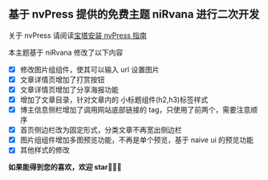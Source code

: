 ## 基于 nvPress 提供的免费主题 niRvana 进行二次开发

关于 nvPress 请阅读[宝塔安装 nvPress 指南](https://blog.ethan.pub/nvpress)

本主题基于 niRvana 修改了以下内容

- [x] 修改图片组组件，使其可以输入 url 设置图片
- [x] 文章详情页增加了打赏按钮
- [x] 文章详情页增加了分享海报功能
- [x] 增加了文章目录，针对文章内的 小标题组件(h2,h3)标签样式
- [x] 博主信息侧栏增加了调用网站底部链接的 tag，只使用了前两个，需要注意顺序
- [x] 首页侧边栏改为固定形式，分类文章不再宽出侧边栏
- [x] 图片组组件增加多图预览功能，不再是单个预览，基于 naive ui 的预览功能
- [x] 其他样式的修改

**如果能得到您的喜欢，欢迎 star🎉🎉🎉**
